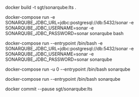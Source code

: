 

docker build -t sgt/sonarqube:lts .


docker-compose run -e SONARQUBE_JDBC_URL=jdbc:postgresql://db:5432/sonar -e SONARQUBE_JDBC_USERNAME=sonar -e SONARQUBE_JDBC_PASSWORD=sonar  sonarqube bash

docker-compose run --entrypoint /bin/bash -e SONARQUBE_JDBC_URL=jdbc:postgresql://db:5432/sonar -e SONARQUBE_JDBC_USERNAME=sonar -e SONARQUBE_JDBC_PASSWORD=sonar  sonarqube 


docker-compose run -u 0 --entrypoint /bin/bash sonarqube

docker-compose run  --entrypoint /bin/bash sonarqube

docker commit --pause <id> sgt/sonarqube:lts 